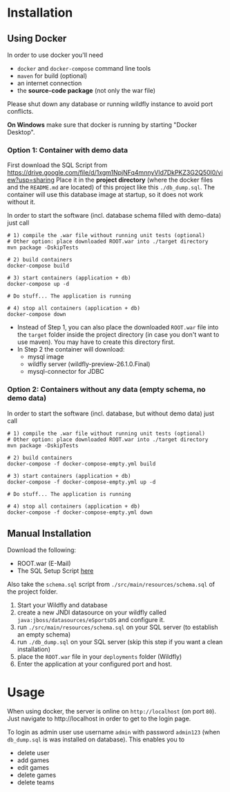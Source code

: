 # Installation
## Using Docker
In order to use docker you'll need
* `docker` and `docker-compose` command line tools
* `maven` for build (optional)
* an internet connection
* the **source-code package** (not only the war file)

Please shut down any database or running wildfly instance to avoid port conflicts.

**On Windows** make sure that docker is running by starting "Docker Desktop".

### Option 1: Container with demo data
First download the SQL Script from https://drive.google.com/file/d/1xgm1NpjNFq4mnnyVld7DkPKZ3G2Q50l0/view?usp=sharing
Place it in the **project directory** (where the docker files and the `README.md` are located) of this project like this `./db_dump.sql`. The 
container will use this database image at startup, so it does not work without it.

In order to start the software (incl. database schema filled with demo-data) just call
```shell
# 1) compile the .war file without running unit tests (optional)
# Other option: place downloaded ROOT.war into ./target directory
mvn package -DskipTests

# 2) build containers
docker-compose build

# 3) start containers (application + db)
docker-compose up -d

# Do stuff... The application is running

# 4) stop all containers (application + db)
docker-compose down
```
* Instead of Step 1, you can also place the downloaded `ROOT.war` file into the `target` folder inside the project directory (in case you don't want to use maven). You may have to create this directory first.
* In Step 2 the container will download:
  * mysql image
  * wildfly server (wildfly-preview-26.1.0.Final)
  * mysql-connector for JDBC

### Option 2: Containers without any data (empty schema, no demo data)
In order to start the software (incl. database, but without demo data) just call
```shell
# 1) compile the .war file without running unit tests (optional)
# Other option: place downloaded ROOT.war into ./target directory
mvn package -DskipTests

# 2) build containers
docker-compose -f docker-compose-empty.yml build

# 3) start containers (application + db)
docker-compose -f docker-compose-empty.yml up -d

# Do stuff... The application is running

# 4) stop all containers (application + db)
docker-compose -f docker-compose-empty.yml down
```

## Manual Installation

Download the following:
* ROOT.war (E-Mail)
* The SQL Setup Script [here](https://drive.google.com/file/d/1xgm1NpjNFq4mnnyVld7DkPKZ3G2Q50l0/view?usp=sharing)

Also take the `schema.sql` script from `./src/main/resources/schema.sql` of the project folder.

1. Start your Wildfly and database
2. create a new JNDI datasource on your wildfly called `java:jboss/datasources/eSportsDS` and configure it.
3. run `./src/main/resources/schema.sql` on your SQL server (to establish an empty schema)
4. run `./db_dump.sql` on your SQL server (skip this step if you want a clean installation)
5. place the `ROOT.war` file in your `deployments` folder (Wildfly)
6. Enter the application at your configured port and host.


# Usage

When using docker, the server is online on `http://localhost` (on port `80`). Just navigate to http://localhost in order to get to the login page.

To login as admin user use username `admin` with password `admin123` (when `db_dump.sql` is was installed on database). This enables you to
* delete user
* add games
* edit games
* delete games
* delete teams